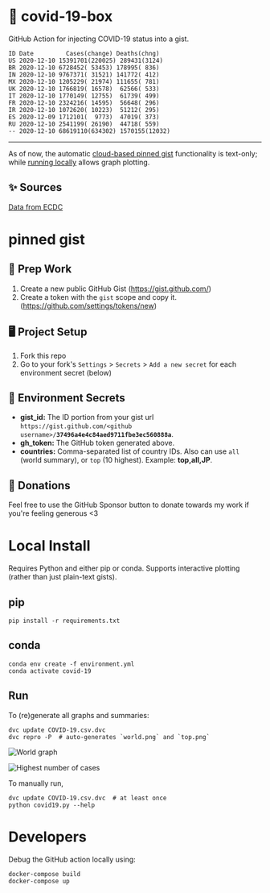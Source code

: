 # 🏥 covid-19-box

GitHub Action for injecting COVID-19 status into a gist.

```
ID Date         Cases(change) Deaths(chng)
US 2020-12-10 15391701(220025) 289431(3124)
BR 2020-12-10 6728452( 53453) 178995( 836)
IN 2020-12-10 9767371( 31521) 141772( 412)
MX 2020-12-10 1205229( 21974) 111655( 781)
UK 2020-12-10 1766819( 16578)  62566( 533)
IT 2020-12-10 1770149( 12755)  61739( 499)
FR 2020-12-10 2324216( 14595)  56648( 296)
IR 2020-12-10 1072620( 10223)  51212( 295)
ES 2020-12-09 1712101(  9773)  47019( 373)
RU 2020-12-10 2541199( 26190)  44718( 559)
-- 2020-12-10 68619110(634302) 1570155(12032)
```

---

As of now, the automatic [cloud-based pinned gist](#pinned-gist) functionality is text-only;
while [running locally](#local-install) allows graph plotting.

## ✨ Sources

[Data from ECDC](https://www.ecdc.europa.eu/en/publications-data/download-todays-data-geographic-distribution-covid-19-cases-worldwide)

# pinned gist

## 🎒 Prep Work
1. Create a new public GitHub Gist (https://gist.github.com/)
1. Create a token with the `gist` scope and copy it. (https://github.com/settings/tokens/new)

## 🖥 Project Setup
1. Fork this repo
1. Go to your fork's `Settings` > `Secrets` > `Add a new secret` for each environment secret (below)

## 🤫 Environment Secrets
- **gist_id:** The ID portion from your gist url `https://gist.github.com/<github username>/`**`37496a4e4c84aed9711fbe3ec560888a`**.
- **gh_token:** The GitHub token generated above.
- **countries:** Comma-separated list of country IDs. Also can use `all` (world summary), or `top` (10 highest). Example: **top,all,JP**.

## 💸 Donations

Feel free to use the GitHub Sponsor button to donate towards my work if you're feeling generous <3

# Local Install

Requires Python and either pip or conda. Supports interactive plotting (rather than just plain-text gists).

## pip

```
pip install -r requirements.txt
```

## conda

```
conda env create -f environment.yml
conda activate covid-19
```

## Run

To (re)generate all graphs and summaries:

```
dvc update COVID-19.csv.dvc
dvc repro -P  # auto-generates `world.png` and `top.png`
```

![World graph](world.png)

![Highest number of cases](top.png)

To manually run,

```
dvc update COVID-19.csv.dvc  # at least once
python covid19.py --help
```

# Developers

Debug the GitHub action locally using:

```
docker-compose build
docker-compose up
```
